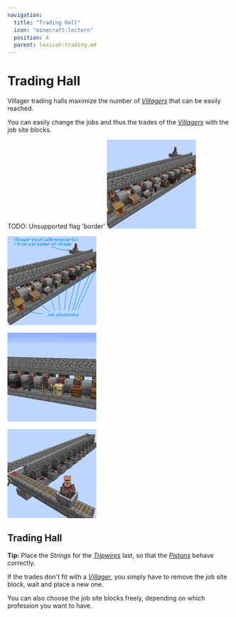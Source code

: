 ```yaml
---
navigation:
  title: "Trading Hall"
  icon: "minecraft:lectern"
  position: 4
  parent: lexicon:trading.md
---
```


# Trading Hall

Villager trading halls maximize the number of [*Villagers*](../creatures/human-villager.md) that can be easily reached. 

You can easily change the jobs and thus the trades of the [*Villagers*](../creatures/human-villager.md) with the job site blocks.



TODO: Unsupported flag 'border'
![](trading_hall_1.png)

![](trading_hall_2.png)

![](trading_hall_3.png)

![](trading_hall_4.png)

## Trading Hall

<GameScene interactive={true} zoom={2}>
  <Block x="0" y="0" z="1" id="minecraft:cobblestone_wall"p:east="low" p:north="none" p:south="none" p:west="none" p:up="true" />
  <Block x="1" y="0" z="1" id="minecraft:activator_rail"p:shape="north_south" p:powered="true" />
  <Block x="2" y="0" z="1" id="minecraft:rail"p:shape="north_south" />
  <Block x="3" y="0" z="1" id="minecraft:rail"p:shape="north_south" />
  <Block x="0" y="0" z="2" id="minecraft:cobblestone_wall"p:east="low" p:north="none" p:south="none" p:west="low" p:up="false" />
  <Block x="2" y="0" z="2" id="minecraft:cobblestone_wall"p:east="low" p:north="none" p:south="none" p:west="none" p:up="true" />
  <Block x="0" y="0" z="3" id="minecraft:cobblestone_wall"p:east="low" p:north="none" p:south="none" p:west="low" p:up="false" />
  <Block x="2" y="0" z="3" id="minecraft:cobblestone_wall"p:east="low" p:north="none" p:south="none" p:west="low" p:up="false" />
  <Block x="0" y="0" z="4" id="minecraft:cobblestone_wall"p:east="low" p:north="none" p:south="none" p:west="low" p:up="false" />
  <Block x="2" y="0" z="4" id="minecraft:cobblestone_wall"p:east="low" p:north="none" p:south="none" p:west="low" p:up="false" />
  <Block x="0" y="0" z="5" id="minecraft:cobblestone_wall"p:east="low" p:north="none" p:south="none" p:west="low" p:up="false" />
  <Block x="2" y="0" z="5" id="minecraft:cobblestone_wall"p:east="low" p:north="none" p:south="none" p:west="low" p:up="false" />
  <Block x="0" y="0" z="6" id="minecraft:cobblestone_wall"p:east="low" p:north="none" p:south="none" p:west="low" p:up="false" />
  <Block x="2" y="0" z="6" id="minecraft:cobblestone_wall"p:east="low" p:north="none" p:south="none" p:west="low" p:up="false" />
  <Block x="0" y="0" z="7" id="minecraft:cobblestone_wall"p:east="low" p:north="none" p:south="none" p:west="low" p:up="false" />
  <Block x="2" y="0" z="7" id="minecraft:cobblestone_wall"p:east="low" p:north="none" p:south="none" p:west="low" p:up="false" />
  <Block x="0" y="0" z="8" id="minecraft:cobblestone_wall"p:east="low" p:north="none" p:south="none" p:west="low" p:up="false" />
  <Block x="2" y="0" z="8" id="minecraft:cobblestone_wall"p:east="low" p:north="none" p:south="none" p:west="low" p:up="false" />
  <Block x="0" y="0" z="9" id="minecraft:cobblestone_wall"p:east="low" p:north="none" p:south="none" p:west="low" p:up="false" />
  <Block x="2" y="0" z="9" id="minecraft:cobblestone_wall"p:east="low" p:north="none" p:south="none" p:west="low" p:up="false" />
  <Block x="0" y="0" z="10" id="minecraft:cobblestone_wall"p:east="low" p:north="none" p:south="none" p:west="low" p:up="false" />
  <Block x="2" y="0" z="10" id="minecraft:cobblestone_wall"p:east="low" p:north="none" p:south="none" p:west="low" p:up="false" />
  <Block x="0" y="0" z="11" id="minecraft:cobblestone_wall"p:east="low" p:north="none" p:south="none" p:west="low" p:up="false" />
  <Block x="2" y="0" z="11" id="minecraft:cobblestone_wall"p:east="low" p:north="none" p:south="none" p:west="low" p:up="false" />
  <Block x="0" y="0" z="12" id="minecraft:cobblestone_wall"p:east="low" p:north="none" p:south="none" p:west="low" p:up="false" />
  <Block x="2" y="0" z="12" id="minecraft:cobblestone_wall"p:east="low" p:north="none" p:south="none" p:west="low" p:up="false" />
  <Block x="0" y="0" z="13" id="minecraft:cobblestone_wall"p:east="low" p:north="none" p:south="none" p:west="low" p:up="false" />
  <Block x="2" y="0" z="13" id="minecraft:cobblestone_wall"p:east="low" p:north="none" p:south="none" p:west="low" p:up="false" />
  <Block x="0" y="0" z="14" id="minecraft:cobblestone_wall"p:east="low" p:north="none" p:south="none" p:west="low" p:up="false" />
  <Block x="2" y="0" z="14" id="minecraft:cobblestone_wall"p:east="low" p:north="none" p:south="none" p:west="low" p:up="false" />
  <Block x="0" y="0" z="15" id="minecraft:cobblestone_wall"p:east="low" p:north="none" p:south="none" p:west="low" p:up="false" />
  <Block x="2" y="0" z="15" id="minecraft:cobblestone_wall"p:east="low" p:north="none" p:south="none" p:west="low" p:up="false" />
  <Block x="0" y="0" z="16" id="minecraft:cobblestone_wall"p:east="low" p:north="none" p:south="none" p:west="low" p:up="false" />
  <Block x="2" y="0" z="16" id="minecraft:cobblestone_wall"p:east="low" p:north="none" p:south="none" p:west="low" p:up="false" />
  <Block x="0" y="0" z="17" id="minecraft:cobblestone_wall"p:east="low" p:north="none" p:south="none" p:west="low" p:up="false" />
  <Block x="2" y="0" z="17" id="minecraft:cobblestone_wall"p:east="low" p:north="none" p:south="none" p:west="low" p:up="false" />
  <Block x="0" y="0" z="18" id="minecraft:cobblestone_wall"p:east="low" p:north="none" p:south="none" p:west="low" p:up="false" />
  <Block x="2" y="0" z="18" id="minecraft:cobblestone_wall"p:east="low" p:north="none" p:south="none" p:west="low" p:up="false" />
  <Block x="0" y="0" z="19" id="minecraft:cobblestone_wall"p:east="low" p:north="none" p:south="none" p:west="low" p:up="false" />
  <Block x="2" y="0" z="19" id="minecraft:cobblestone_wall"p:east="low" p:north="none" p:south="none" p:west="low" p:up="false" />
  <Block x="0" y="0" z="20" id="minecraft:cobblestone_wall"p:east="low" p:north="none" p:south="none" p:west="low" p:up="false" />
  <Block x="2" y="0" z="20" id="minecraft:cobblestone_wall"p:east="low" p:north="none" p:south="none" p:west="low" p:up="false" />
  <Block x="0" y="0" z="21" id="minecraft:cobblestone_wall"p:east="low" p:north="none" p:south="none" p:west="low" p:up="false" />
  <Block x="2" y="0" z="21" id="minecraft:cobblestone_wall"p:east="low" p:north="none" p:south="none" p:west="low" p:up="false" />
  <Block x="0" y="0" z="22" id="minecraft:cobblestone_wall"p:east="low" p:north="none" p:south="none" p:west="low" p:up="false" />
  <Block x="2" y="0" z="22" id="minecraft:cobblestone_wall"p:east="low" p:north="none" p:south="none" p:west="low" p:up="false" />
  <Block x="0" y="0" z="23" id="minecraft:cobblestone_wall"p:east="low" p:north="none" p:south="none" p:west="low" p:up="false" />
  <Block x="2" y="0" z="23" id="minecraft:cobblestone_wall"p:east="low" p:north="none" p:south="none" p:west="low" p:up="false" />
  <Block x="0" y="0" z="24" id="minecraft:cobblestone_wall"p:east="none" p:north="none" p:south="low" p:west="low" p:up="true" />
  <Block x="1" y="0" z="24" id="minecraft:cobblestone_wall"p:east="none" p:north="low" p:south="low" p:west="none" p:up="false" />
  <Block x="2" y="0" z="24" id="minecraft:cobblestone_wall"p:east="none" p:north="low" p:south="none" p:west="low" p:up="true" />
  <Block x="1" y="1" z="0" id="minecraft:lever"p:facing="west" p:powered="true" p:face="wall" />
  <Block x="1" y="1" z="1" id="minecraft:stone_bricks" />
  <Block x="2" y="1" z="1" id="minecraft:stone_bricks" />
  <Block x="3" y="1" z="1" id="minecraft:stone_bricks" />
  <Block x="1" y="1" z="2" id="minecraft:stone_bricks" />
  <Block x="1" y="1" z="3" id="minecraft:stone_brick_stairs"p:facing="south" p:half="top" p:shape="straight" />
  <Block x="2" y="1" z="3" id="minecraft:sticky_piston"p:facing="north" />
  <Block x="3" y="1" z="3" id="minecraft:redstone_wire"p:north="side" p:east="side" p:south="side" p:west="side" />
  <Block x="1" y="1" z="4" id="minecraft:stone_brick_stairs"p:facing="south" p:half="top" p:shape="straight" />
  <Block x="1" y="1" z="5" id="minecraft:stone_brick_stairs"p:facing="south" p:half="top" p:shape="straight" />
  <Block x="2" y="1" z="5" id="minecraft:sticky_piston"p:facing="north" />
  <Block x="3" y="1" z="5" id="minecraft:redstone_wire"p:north="side" p:east="side" p:south="side" p:west="side" />
  <Block x="1" y="1" z="6" id="minecraft:stone_brick_stairs"p:facing="south" p:half="top" p:shape="straight" />
  <Block x="1" y="1" z="7" id="minecraft:stone_brick_stairs"p:facing="south" p:half="top" p:shape="straight" />
  <Block x="2" y="1" z="7" id="minecraft:sticky_piston"p:facing="north" />
  <Block x="3" y="1" z="7" id="minecraft:redstone_wire"p:north="side" p:east="side" p:south="side" p:west="side" />
  <Block x="1" y="1" z="8" id="minecraft:stone_brick_stairs"p:facing="south" p:half="top" p:shape="straight" />
  <Block x="1" y="1" z="9" id="minecraft:stone_brick_stairs"p:facing="south" p:half="top" p:shape="straight" />
  <Block x="2" y="1" z="9" id="minecraft:sticky_piston"p:facing="north" />
  <Block x="3" y="1" z="9" id="minecraft:redstone_wire"p:north="side" p:east="side" p:south="side" p:west="side" />
  <Block x="1" y="1" z="10" id="minecraft:stone_brick_stairs"p:facing="south" p:half="top" p:shape="straight" />
  <Block x="1" y="1" z="11" id="minecraft:stone_brick_stairs"p:facing="south" p:half="top" p:shape="straight" />
  <Block x="2" y="1" z="11" id="minecraft:sticky_piston"p:facing="north" />
  <Block x="3" y="1" z="11" id="minecraft:redstone_wire"p:north="side" p:east="side" p:south="side" p:west="side" />
  <Block x="1" y="1" z="12" id="minecraft:stone_brick_stairs"p:facing="south" p:half="top" p:shape="straight" />
  <Block x="1" y="1" z="13" id="minecraft:stone_brick_stairs"p:facing="south" p:half="top" p:shape="straight" />
  <Block x="2" y="1" z="13" id="minecraft:sticky_piston"p:facing="north" />
  <Block x="3" y="1" z="13" id="minecraft:redstone_wire"p:north="side" p:east="side" p:south="side" p:west="side" />
  <Block x="1" y="1" z="14" id="minecraft:stone_brick_stairs"p:facing="south" p:half="top" p:shape="straight" />
  <Block x="1" y="1" z="15" id="minecraft:stone_brick_stairs"p:facing="south" p:half="top" p:shape="straight" />
  <Block x="2" y="1" z="15" id="minecraft:sticky_piston"p:facing="north" />
  <Block x="3" y="1" z="15" id="minecraft:redstone_wire"p:north="side" p:east="side" p:south="side" p:west="side" />
  <Block x="1" y="1" z="16" id="minecraft:stone_brick_stairs"p:facing="south" p:half="top" p:shape="straight" />
  <Block x="1" y="1" z="17" id="minecraft:stone_brick_stairs"p:facing="south" p:half="top" p:shape="straight" />
  <Block x="2" y="1" z="17" id="minecraft:sticky_piston"p:facing="north" />
  <Block x="3" y="1" z="17" id="minecraft:redstone_wire"p:north="side" p:east="side" p:south="side" p:west="side" />
  <Block x="1" y="1" z="18" id="minecraft:stone_brick_stairs"p:facing="south" p:half="top" p:shape="straight" />
  <Block x="1" y="1" z="19" id="minecraft:stone_brick_stairs"p:facing="south" p:half="top" p:shape="straight" />
  <Block x="2" y="1" z="19" id="minecraft:sticky_piston"p:facing="north" />
  <Block x="3" y="1" z="19" id="minecraft:redstone_wire"p:north="side" p:east="side" p:south="side" p:west="side" />
  <Block x="1" y="1" z="20" id="minecraft:stone_brick_stairs"p:facing="south" p:half="top" p:shape="straight" />
  <Block x="1" y="1" z="21" id="minecraft:stone_brick_stairs"p:facing="south" p:half="top" p:shape="straight" />
  <Block x="2" y="1" z="21" id="minecraft:sticky_piston"p:facing="north" />
  <Block x="3" y="1" z="21" id="minecraft:redstone_wire"p:north="side" p:east="side" p:south="side" p:west="side" />
  <Block x="1" y="1" z="22" id="minecraft:stone_brick_stairs"p:facing="south" p:half="top" p:shape="straight" />
  <Block x="1" y="1" z="23" id="minecraft:stone_brick_stairs"p:facing="south" p:half="top" p:shape="straight" />
  <Block x="2" y="1" z="23" id="minecraft:sticky_piston"p:facing="north" />
  <Block x="3" y="1" z="23" id="minecraft:redstone_wire"p:north="side" p:east="side" p:south="side" p:west="side" />
  <Block x="1" y="1" z="24" id="minecraft:stone_bricks" />
  <Block x="1" y="2" z="2" id="minecraft:stone_bricks" />
  <Block x="1" y="2" z="3" id="minecraft:tripwire" />
  <Block x="2" y="2" z="3" id="minecraft:observer"p:facing="north" />
  <Block x="3" y="2" z="3" id="minecraft:stone_bricks" />
  <Block x="1" y="2" z="4" id="minecraft:smooth_stone_slab"p:type="bottom" />
  <Block x="2" y="2" z="4" id="minecraft:stone_bricks" />
  <Block x="1" y="2" z="5" id="minecraft:tripwire" />
  <Block x="2" y="2" z="5" id="minecraft:observer"p:facing="north" />
  <Block x="3" y="2" z="5" id="minecraft:stone_bricks" />
  <Block x="1" y="2" z="6" id="minecraft:smooth_stone_slab"p:type="bottom" />
  <Block x="2" y="2" z="6" id="minecraft:stone_bricks" />
  <Block x="1" y="2" z="7" id="minecraft:tripwire" />
  <Block x="2" y="2" z="7" id="minecraft:observer"p:facing="north" />
  <Block x="3" y="2" z="7" id="minecraft:stone_bricks" />
  <Block x="1" y="2" z="8" id="minecraft:smooth_stone_slab"p:type="bottom" />
  <Block x="2" y="2" z="8" id="minecraft:stone_bricks" />
  <Block x="1" y="2" z="9" id="minecraft:tripwire" />
  <Block x="2" y="2" z="9" id="minecraft:observer"p:facing="north" />
  <Block x="3" y="2" z="9" id="minecraft:stone_bricks" />
  <Block x="1" y="2" z="10" id="minecraft:smooth_stone_slab"p:type="bottom" />
  <Block x="2" y="2" z="10" id="minecraft:stone_bricks" />
  <Block x="1" y="2" z="11" id="minecraft:tripwire" />
  <Block x="2" y="2" z="11" id="minecraft:observer"p:facing="north" />
  <Block x="3" y="2" z="11" id="minecraft:stone_bricks" />
  <Block x="1" y="2" z="12" id="minecraft:smooth_stone_slab"p:type="bottom" />
  <Block x="2" y="2" z="12" id="minecraft:stone_bricks" />
  <Block x="1" y="2" z="13" id="minecraft:tripwire" />
  <Block x="2" y="2" z="13" id="minecraft:observer"p:facing="north" />
  <Block x="3" y="2" z="13" id="minecraft:stone_bricks" />
  <Block x="1" y="2" z="14" id="minecraft:smooth_stone_slab"p:type="bottom" />
  <Block x="2" y="2" z="14" id="minecraft:stone_bricks" />
  <Block x="1" y="2" z="15" id="minecraft:tripwire" />
  <Block x="2" y="2" z="15" id="minecraft:observer"p:facing="north" />
  <Block x="3" y="2" z="15" id="minecraft:stone_bricks" />
  <Block x="1" y="2" z="16" id="minecraft:smooth_stone_slab"p:type="bottom" />
  <Block x="2" y="2" z="16" id="minecraft:stone_bricks" />
  <Block x="1" y="2" z="17" id="minecraft:tripwire" />
  <Block x="2" y="2" z="17" id="minecraft:observer"p:facing="north" />
  <Block x="3" y="2" z="17" id="minecraft:stone_bricks" />
  <Block x="1" y="2" z="18" id="minecraft:smooth_stone_slab"p:type="bottom" />
  <Block x="2" y="2" z="18" id="minecraft:stone_bricks" />
  <Block x="1" y="2" z="19" id="minecraft:tripwire" />
  <Block x="2" y="2" z="19" id="minecraft:observer"p:facing="north" />
  <Block x="3" y="2" z="19" id="minecraft:stone_bricks" />
  <Block x="1" y="2" z="20" id="minecraft:smooth_stone_slab"p:type="bottom" />
  <Block x="2" y="2" z="20" id="minecraft:stone_bricks" />
  <Block x="1" y="2" z="21" id="minecraft:tripwire" />
  <Block x="2" y="2" z="21" id="minecraft:observer"p:facing="north" />
  <Block x="3" y="2" z="21" id="minecraft:stone_bricks" />
  <Block x="1" y="2" z="22" id="minecraft:smooth_stone_slab"p:type="bottom" />
  <Block x="2" y="2" z="22" id="minecraft:stone_bricks" />
  <Block x="1" y="2" z="23" id="minecraft:tripwire" />
  <Block x="2" y="2" z="23" id="minecraft:observer"p:facing="north" />
  <Block x="3" y="2" z="23" id="minecraft:stone_bricks" />
  <Block x="1" y="2" z="24" id="minecraft:stone_bricks" />
  <Block x="0" y="3" z="2" id="minecraft:wall_torch"p:facing="north" />
  <Block x="1" y="3" z="2" id="minecraft:stone_bricks" />
  <Block x="0" y="3" z="3" id="minecraft:barrel" />
  <Block x="2" y="3" z="3" id="minecraft:stone_bricks" />
  <Block x="1" y="3" z="4" id="minecraft:stone_bricks" />
  <Block x="2" y="3" z="4" id="minecraft:stone_bricks" />
  <Block x="0" y="3" z="5" id="minecraft:composter" />
  <Block x="2" y="3" z="5" id="minecraft:stone_bricks" />
  <Block x="1" y="3" z="6" id="minecraft:stone_bricks" />
  <Block x="2" y="3" z="6" id="minecraft:stone_bricks" />
  <Block x="0" y="3" z="7" id="minecraft:fletching_table" />
  <Block x="2" y="3" z="7" id="minecraft:stone_bricks" />
  <Block x="1" y="3" z="8" id="minecraft:stone_bricks" />
  <Block x="2" y="3" z="8" id="minecraft:stone_bricks" />
  <Block x="0" y="3" z="9" id="minecraft:brewing_stand" />
  <Block x="2" y="3" z="9" id="minecraft:stone_bricks" />
  <Block x="0" y="3" z="10" id="minecraft:wall_torch"p:facing="north" />
  <Block x="1" y="3" z="10" id="minecraft:stone_bricks" />
  <Block x="2" y="3" z="10" id="minecraft:stone_bricks" />
  <Block x="0" y="3" z="11" id="minecraft:cauldron" />
  <Block x="2" y="3" z="11" id="minecraft:stone_bricks" />
  <Block x="1" y="3" z="12" id="minecraft:stone_bricks" />
  <Block x="2" y="3" z="12" id="minecraft:stone_bricks" />
  <Block x="0" y="3" z="13" id="minecraft:smithing_table" />
  <Block x="2" y="3" z="13" id="minecraft:stone_bricks" />
  <Block x="1" y="3" z="14" id="minecraft:stone_bricks" />
  <Block x="2" y="3" z="14" id="minecraft:stone_bricks" />
  <Block x="0" y="3" z="15" id="minecraft:smoker"p:facing="north" />
  <Block x="2" y="3" z="15" id="minecraft:stone_bricks" />
  <Block x="0" y="3" z="16" id="minecraft:wall_torch"p:facing="north" />
  <Block x="1" y="3" z="16" id="minecraft:stone_bricks" />
  <Block x="2" y="3" z="16" id="minecraft:stone_bricks" />
  <Block x="0" y="3" z="17" id="minecraft:grindstone"p:facing="north" p:face="floor" />
  <Block x="2" y="3" z="17" id="minecraft:stone_bricks" />
  <Block x="1" y="3" z="18" id="minecraft:stone_bricks" />
  <Block x="2" y="3" z="18" id="minecraft:stone_bricks" />
  <Block x="0" y="3" z="19" id="minecraft:stonecutter"p:facing="north" />
  <Block x="2" y="3" z="19" id="minecraft:stone_bricks" />
  <Block x="1" y="3" z="20" id="minecraft:stone_bricks" />
  <Block x="2" y="3" z="20" id="minecraft:stone_bricks" />
  <Block x="0" y="3" z="21" id="minecraft:loom"p:facing="north" />
  <Block x="2" y="3" z="21" id="minecraft:stone_bricks" />
  <Block x="1" y="3" z="22" id="minecraft:stone_bricks" />
  <Block x="2" y="3" z="22" id="minecraft:stone_bricks" />
  <Block x="0" y="3" z="23" id="minecraft:lectern"p:facing="north" />
  <Block x="2" y="3" z="23" id="minecraft:stone_bricks" />
  <Block x="0" y="3" z="24" id="minecraft:wall_torch"p:facing="north" />
  <Block x="1" y="3" z="24" id="minecraft:stone_bricks" />
  <Block x="0" y="4" z="2" id="minecraft:stone_bricks" />
  <Block x="1" y="4" z="2" id="minecraft:stone_bricks" />
  <Block x="0" y="4" z="3" id="minecraft:stone_bricks" />
  <Block x="1" y="4" z="3" id="minecraft:stone_bricks" />
  <Block x="0" y="4" z="4" id="minecraft:stone_bricks" />
  <Block x="1" y="4" z="4" id="minecraft:stone_bricks" />
  <Block x="0" y="4" z="5" id="minecraft:stone_bricks" />
  <Block x="1" y="4" z="5" id="minecraft:stone_bricks" />
  <Block x="0" y="4" z="6" id="minecraft:stone_bricks" />
  <Block x="1" y="4" z="6" id="minecraft:stone_bricks" />
  <Block x="0" y="4" z="7" id="minecraft:stone_bricks" />
  <Block x="1" y="4" z="7" id="minecraft:stone_bricks" />
  <Block x="0" y="4" z="8" id="minecraft:stone_bricks" />
  <Block x="1" y="4" z="8" id="minecraft:stone_bricks" />
  <Block x="0" y="4" z="9" id="minecraft:stone_bricks" />
  <Block x="1" y="4" z="9" id="minecraft:stone_bricks" />
  <Block x="0" y="4" z="10" id="minecraft:stone_bricks" />
  <Block x="1" y="4" z="10" id="minecraft:stone_bricks" />
  <Block x="0" y="4" z="11" id="minecraft:stone_bricks" />
  <Block x="1" y="4" z="11" id="minecraft:stone_bricks" />
  <Block x="0" y="4" z="12" id="minecraft:stone_bricks" />
  <Block x="1" y="4" z="12" id="minecraft:stone_bricks" />
  <Block x="0" y="4" z="13" id="minecraft:stone_bricks" />
  <Block x="1" y="4" z="13" id="minecraft:stone_bricks" />
  <Block x="0" y="4" z="14" id="minecraft:stone_bricks" />
  <Block x="1" y="4" z="14" id="minecraft:stone_bricks" />
  <Block x="0" y="4" z="15" id="minecraft:stone_bricks" />
  <Block x="1" y="4" z="15" id="minecraft:stone_bricks" />
  <Block x="0" y="4" z="16" id="minecraft:stone_bricks" />
  <Block x="1" y="4" z="16" id="minecraft:stone_bricks" />
  <Block x="0" y="4" z="17" id="minecraft:stone_bricks" />
  <Block x="1" y="4" z="17" id="minecraft:stone_bricks" />
  <Block x="0" y="4" z="18" id="minecraft:stone_bricks" />
  <Block x="1" y="4" z="18" id="minecraft:stone_bricks" />
  <Block x="0" y="4" z="19" id="minecraft:stone_bricks" />
  <Block x="1" y="4" z="19" id="minecraft:stone_bricks" />
  <Block x="0" y="4" z="20" id="minecraft:stone_bricks" />
  <Block x="1" y="4" z="20" id="minecraft:stone_bricks" />
  <Block x="0" y="4" z="21" id="minecraft:stone_bricks" />
  <Block x="1" y="4" z="21" id="minecraft:stone_bricks" />
  <Block x="0" y="4" z="22" id="minecraft:stone_bricks" />
  <Block x="1" y="4" z="22" id="minecraft:stone_bricks" />
  <Block x="0" y="4" z="23" id="minecraft:stone_bricks" />
  <Block x="1" y="4" z="23" id="minecraft:stone_bricks" />
  <Block x="0" y="4" z="24" id="minecraft:stone_bricks" />
  <Block x="1" y="4" z="24" id="minecraft:stone_bricks" />
</GameScene>

__Tip:__ Place the *Strings* for the [*Tripwires*](../redstone/redstone_components.md#tripwire) last, so that the [*Pistons*](../redstone/redstone_components.md#piston) behave correctly.


If the trades don't fit with a [*Villager*](../creatures/human-villager.md), you simply have to remove the job site block, wait and place a new one. 

You can also choose the job site blocks freely, depending on which profession you want to have.


